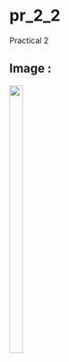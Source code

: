 # pr_2_2

Practical 2

## Image :
<p>
 
 <img  src = "https://github.com/Dudharejiya-Kartik/Core-Flutter-/assets/137186473/7a183d40-f72c-4b72-9bdf-a3fd562f06c7" width=22% height=35% >
 
  </P>
